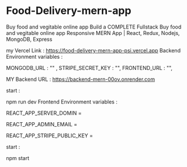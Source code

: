 # Food-Delivery-mern-app
Buy food and vegitable online app
Build a COMPLETE Fullstack Buy food and vegitable online app Responsive MERN App | React, Redux, Nodejs, MongoDB, Express

my Vercel Link : https://food-delivery-mern-app-psi.vercel.app
Backend Environment variables :

MONGODB_URL : "" ,
STRIPE_SECRET_KEY : "",
FRONTEND_URL : "",

MY Backend URL : https://backend-mern-00ov.onrender.com

start :

npm run dev
Frontend Environment variables :

REACT_APP_SERVER_DOMIN = 

REACT_APP_ADMIN_EMAIL =

REACT_APP_STRIPE_PUBLIC_KEY =

start :

npm start
